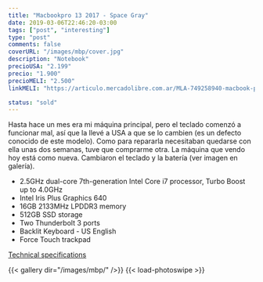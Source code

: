 ```yaml
---
title: "Macbookpro 13 2017 - Space Gray"
date: 2019-03-06T22:46:20-03:00
tags: ["post", "interesting"]
type: "post"
comments: false
coverURL: "/images/mbp/cover.jpg"
description: "Notebook"
precioUSA: "2.199"
precio: "1.900"
precioMELI: "2.500"
linkMELI: "https://articulo.mercadolibre.com.ar/MLA-749258940-macbook-pro-13-512-ssd-16-gb-touch-bar-2017-_JM"

status: "sold"
---
```


Hasta hace un mes era mi máquina principal, pero el teclado comenzó a funcionar mal, así que la llevé a USA a que se lo cambien (es un defecto conocido de este modelo). Como para repararla necesitaban quedarse con ella unas dos semanas, tuve que comprarme otra. La máquina que vendo hoy está como nueva. Cambiaron el teclado y la batería (ver imagen en galería).


* 2.5GHz dual-core 7th-generation Intel Core i7 processor, Turbo Boost up to 4.0GHz
* Intel Iris Plus Graphics 640
* 16GB 2133MHz LPDDR3 memory
* 512GB SSD storage
* Two Thunderbolt 3 ports
* Backlit Keyboard - US English
* Force Touch trackpad


[Technical specifications](https://support.apple.com/kb/SP754?locale=en_US)

{{< gallery dir="/images/mbp/" />}} {{< load-photoswipe >}}
